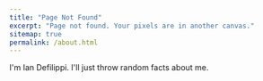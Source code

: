 ```yaml
---
title: "Page Not Found"
excerpt: "Page not found. Your pixels are in another canvas."
sitemap: true
permalink: /about.html
---
```


I'm Ian Defilippi. I'll just throw random facts about me.
